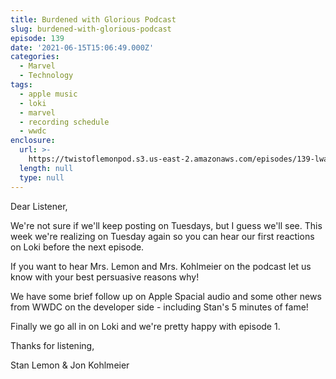 ```yaml
---
title: Burdened with Glorious Podcast
slug: burdened-with-glorious-podcast
episode: 139
date: '2021-06-15T15:06:49.000Z'
categories:
  - Marvel
  - Technology
tags:
  - apple music
  - loki
  - marvel
  - recording schedule
  - wwdc
enclosure:
  url: >-
    https://twistoflemonpod.s3.us-east-2.amazonaws.com/episodes/139-lwatol-20210615.mp3
  length: null
  type: null
---
```


Dear Listener,

We're not sure if we'll keep posting on Tuesdays, but I guess we'll see. This week we're realizing on Tuesday again so you can hear our first reactions on Loki before the next episode.

If you want to hear Mrs. Lemon and Mrs. Kohlmeier on the podcast let us know with your best persuasive reasons why!

We have some brief follow up on Apple Spacial audio and some other news from WWDC on the developer side - including Stan's 5 minutes of fame!

Finally we go all in on Loki and we're pretty happy with episode 1.

Thanks for listening,

Stan Lemon & Jon Kohlmeier
